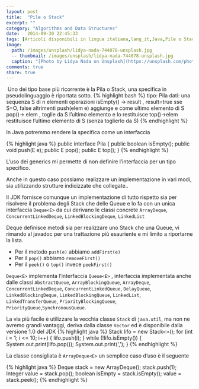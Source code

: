 ```yaml
---
layout: post
title:  "Pile o Stack"
excerpt: ""
category: "Algorithms and Data Structures"
date:   2014-09-30 22:45:33
tags: [Articoli disponibili in lingua italiana,lang_it,Java,Pile o Stack,Strutture Dati]
image:
  path: /images/unsplash/lidya-nada-744078-unsplash.jpg
  -- thumbnail: /images/unsplash/lidya-nada-744078-unsplash.jpg
  caption: "[Photo by Lidya Nada on Unsplash](https://unsplash.com/photos/BnzqQwerUOY?utm_source=unsplash&utm_medium=referralutm_content=creditCopyText)"
comments: true
share: true
---
```

﻿
Uno dei tipo base più ricorrente è la Pila o Stack, una specifica in pseudolinguaggio è riportata sotto.
{% highlight bash %}
tipo: Pila
dati: una sequenza S di n elementi
operazioni
isEmpty() -> result , result=true sse S=O, false altrimenti
push(elem e) aggiunge e come ultimo elemento di S
pop()-> elem , toglie da S l’ultimo elemento e lo restituisce
top()->elem restituisce l’ultimo elemento di S (senza toglierlo da S)
{% endhighlight %}

In Java potremmo rendere la specifica come un interfaccia 

{% highlight java %}
public interface Pila<E> {
    public boolean isEmpty();
    public void push(E e);
    public E pop();
    public E top();
}
{% endhighlight %}

L’uso dei generics mi permette di non definire l’interfaccia per un tipo specifico.

Anche in questo caso possiamo realizzare un implementazione in vari modi, sia utilizzando strutture indicizzate che collegate.. 

Il JDK fornisce comunque un implementazione di tutto rispetto sia per risolvere il problema degli Stack che delle Queue e lo fa con un unica interfaccia `Deque<E>` da cui derivano le classi concrete `ArrayDeque`, `ConcurrentLinkedDeque`, `LinkedBlockingDeque`, `LinkedList`

Deque definisce metodi sia per realizzare uno Stack che una Queue, vi rimando al javadoc per una trattazione più esauriente e mi limito a riportarne la lista.

* Per il metodo `push(e)` abbiamo `addFirst(e)`
* Per il `pop()` abbiamo `removeFirst()`
* Per il `peek()` o `top()` invece `peekFirst()`


`Deque<E>` implementa l’interfaccia `Queue<E>` , interfaccia implementata anche dalle classi
`AbstractQueue`, `ArrayBlockingQueue`, `ArrayDeque`, `ConcurrentLinkedDeque`, `ConcurrentLinkedQueue`, `DelayQueue`, `LinkedBlockingDeque`, `LinkedBlockingQueue`, `LinkedList`, `LinkedTransferQueue`, `PriorityBlockingQueue`, `PriorityQueue`,`SynchronousQueue`.

La via più facile è utilizzare la vecchia classe `Stack` di `java.util`, ma non ne avremo grandi vantaggi, deriva dalla classe `Vector` ed è disponibile dalla versione 1.0 del JDK
{% highlight java %}
Stack<Integer> lifo = new Stack<>();
for (int i = 1; i <= 10; i++) {
    lifo.push(i);
}
while (!lifo.isEmpty()) {
    System.out.print(lifo.pop());
    System.out.print(',');
}
{% endhighlight %}

La classe consigliata è `ArrayDeque<E>` un semplice caso d’uso è il seguente

{% highlight java %}
Deque<Integer> stack = new ArrayDeque<Integer>();
stack.push(1);
Integer value = stack.pop();
boolean isEmpty = stack.isEmpty();
value = stack.peek();
{% endhighlight %}

